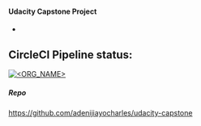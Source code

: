 #### Udacity Capstone Project

-

## CircleCI Pipeline status:

[![<ORG_NAME>](https://circleci.com/gh/adenijiayocharles/udacity-capstone.svg?style=svg)](https://app.circleci.com/pipelines/github/adenijiayocharles/udacity-capstone)

##### Repo

https://github.com/adenijiayocharles/udacity-capstone

